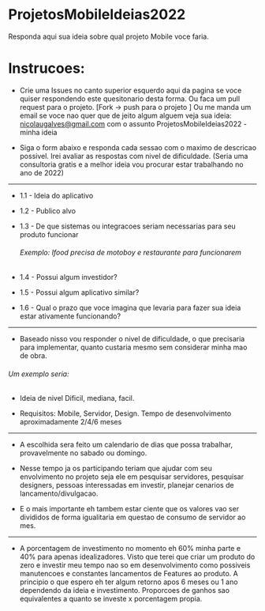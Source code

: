 # ProjetosMobileIdeias2022

Responda aqui sua ideia sobre qual projeto Mobile voce faria. 

# **Instrucoes:**

- Crie uma Issues no canto superior esquerdo aqui da pagina se voce quiser respondendo este quesitonario desta forma. Ou 
faca um pull request para o projeto. [Fork -> push para o projeto ] Ou me manda um email se voce nao quer que de jeito algum 
alguem veja sua ideia: nicolaugalves@gmail.com com o assunto ProjetosMobileIdeias2022 - minha ideia

- Siga o form abaixo e responda cada sessao com o maximo de descricao possivel. Irei avaliar
as respostas com nivel de dificuldade. (Seria uma consultoria gratis e a melhor ideia vou
procurar estar trabalhando no ano de 2022)

-------

- 1.1 - Ideia do aplicativo 

- 1.2 - Publico alvo

- 1.3 - De que sistemas ou integracoes seriam necessarias para seu produto funcionar
  ###### Exemplo: Ifood precisa de motoboy e restaurante para funcionarem

- 1.4 - Possui algum investidor?

- 1.5 - Possui algum aplicativo similar?

- 1.6 - Qual o prazo que voce imagina que levaria para fazer sua ideia estar ativamente funcionando?


-------

- Baseado nisso vou responder o nivel de dificuldade, o que precisaria para implementar, quanto custaria mesmo sem considerar minha
mao de obra.

###### Um exemplo seria:

- Ideia de nivel Dificil, mediana, facil.

- Requisitos: Mobile, Servidor, Design.
Tempo de desenvolvimento aproximadamente 2/4/6 meses


-------

- A escolhida sera feito um calendario de dias que possa trabalhar, provavelmente no sabado ou domingo.

- Nesse tempo ja os participando teriam que ajudar com seu envolvimento no projeto seja ele em
pesquisar servidores, pesquisar designers, pessoas interessadas em investir, planejar cenarios de lancamento/divulgacao.

- E o mais importante eh tambem estar ciente que os valores vao ser divididos de forma igualitaria em questao de consumo de servidor ao mes.


-------

- A porcentagem de investimento no momento eh 60% minha parte e 40% para apenas idealizadores. Visto que terei que criar um produto do zero 
e investir meu tempo nao so em desenvolvimento como possiveis manutencoes e constantes lancamentos de Features ao produto. A principio o que espero eh ter algum retorno apos 6 meses ou 1 ano dependendo da ideia e investimento. Proporcoes de ganhos sao equivalentes a quanto se investe x porcentagem propia.

